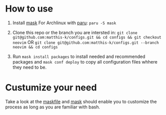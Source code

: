 # How to use

1. Install [mask](https://github.com/jacobdeichert/mask)
For Archlinux with [paru](https://github.com/morganamilo/paru): `paru -S mask`

2. Clone this repo or the branch you are intersted in:
`git clone git@github.com:matthis-k/configs.git && cd configs && git checkout neovim`
OR
`git clone git@github.com:matthis-k/configs.git --branch neovim && cd configs`

3. Run `mask install packages` to install needed and recommended packages and `mask conf deploy` to copy all configuration files whhere they need to be.

# Custumize your need
Take a look at the [maskfile](maskfile.md) and [mask](https://github.com/jacobdeichert/mask) should enable you to customize the process as long as you are familiar with bash.
